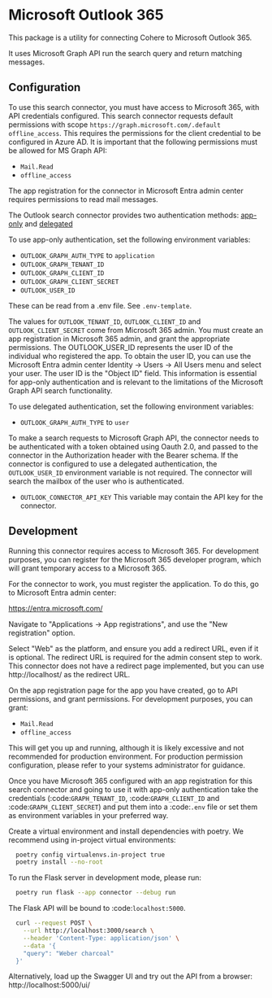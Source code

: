 # Microsoft Outlook 365

This package is a utility for connecting Cohere to Microsoft Outlook 365.

It uses Microsoft Graph API run the search query and return matching messages.

## Configuration

To use this search connector, you must have access to Microsoft 365, with API
credentials configured. This search connector requests default permissions with scope
`https://graph.microsoft.com/.default offline_access`. This requires the permissions for the
client credential to be configured in Azure AD. It is important that the following
permissions must be allowed for MS Graph API:

- `Mail.Read`
- `offline_access`

The app registration for the connector in Microsoft Entra admin center requires
permissions to read mail messages.

The Outlook search connector provides two authentication
methods: [app-only](https://learn.microsoft.com/en-us/graph/auth-v2-service)
and [delegated](https://learn.microsoft.com/en-us/graph/auth-v2-user)

To use app-only authentication, set the following environment variables:

- `OUTLOOK_GRAPH_AUTH_TYPE` to `application`
- `OUTLOOK_GRAPH_TENANT_ID`
- `OUTLOOK_GRAPH_CLIENT_ID`
- `OUTLOOK_GRAPH_CLIENT_SECRET`
- `OUTLOOK_USER_ID`

These can be read from a .env file. See `.env-template`.

The values for `OUTLOOK_TENANT_ID`, `OUTLOOK_CLIENT_ID` and `OUTLOOK_CLIENT_SECRET` come from
Microsoft 365 admin. You must create an app registration in Microsoft 365 admin, and grant
the appropriate permissions. The OUTLOOK_USER_ID represents the user ID of the individual who registered the app.
To obtain the user ID, you can use the Microsoft Entra admin center Identity -> Users -> All Users menu and select
your user. The user ID is the "Object ID" field. This information is essential for app-only authentication and is
relevant to the limitations of the Microsoft Graph API search functionality.

To use delegated authentication, set the following environment variables:

- `OUTLOOK_GRAPH_AUTH_TYPE` to `user`

To make a search requests to Microsoft Graph API, the connector needs to be authenticated with a token obtained using
Oauth 2.0, and passed to the connector in the Authorization header with the Bearer schema.
If the connector is configured to use a delegated authentication, the `OUTLOOK_USER_ID` environment variable is not
required.
The connector will search the mailbox of the user who is authenticated.

- `OUTLOOK_CONNECTOR_API_KEY`
  This variable may contain the API key for the connector.

## Development

Running this connector requires access to Microsoft 365. For development purposes,
you can register for the Microsoft 365 developer program, which will grant temporary
access to a Microsoft 365.

For the connector to work, you must register the application. To do this, go to
Microsoft Entra admin center:

https://entra.microsoft.com/

Navigate to "Applications -> App registrations", and use the "New registration" option.

Select "Web" as the platform, and ensure you add a redirect URL, even if it is optional.
The redirect URL is required for the admin consent step to work. This connector does not
have a redirect page implemented, but you can use http://localhost/ as the redirect URL.

On the app registration page for the app you have created, go to API permissions, and
grant permissions. For development purposes, you can grant:

- `Mail.Read`
- `offline_access`

This will get you up and running, although it is likely excessive and not recommended
for production environment. For production permission configuration, please refer to
your systems administrator for guidance.

Once you have Microsoft 365 configured with an app registration for this search connector and going to use it with
app-only authentication
take the credentials (:code:`GRAPH_TENANT_ID`, :code:`GRAPH_CLIENT_ID` and :code:`GRAPH_CLIENT_SECRET`)
and put them into a :code:`.env` file or set them as environment variables in your preferred way.

Create a virtual environment and install dependencies with poetry. We recommend using in-project virtual environments:

```bash
  poetry config virtualenvs.in-project true
  poetry install --no-root
```

To run the Flask server in development mode, please run:

```bash
  poetry run flask --app connector --debug run
```

The Flask API will be bound to :code:`localhost:5000`.

```bash
  curl --request POST \
    --url http://localhost:3000/search \
    --header 'Content-Type: application/json' \
    --data '{
    "query": "Weber charcoal"
  }'
```

Alternatively, load up the Swagger UI and try out the API from a browser: http://localhost:5000/ui/
